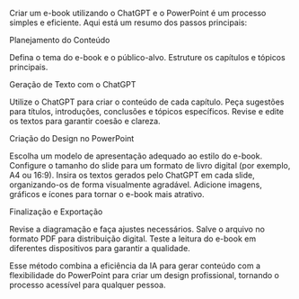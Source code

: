 Criar um e-book utilizando o ChatGPT e o PowerPoint é um processo simples e eficiente. Aqui está um resumo dos passos principais:

Planejamento do Conteúdo

Defina o tema do e-book e o público-alvo. Estruture os capítulos e tópicos principais. 

Geração de Texto com o ChatGPT

Utilize o ChatGPT para criar o conteúdo de cada capítulo. Peça sugestões para títulos, introduções, conclusões e tópicos específicos. Revise e edite os textos para garantir coesão e clareza. 

Criação do Design no PowerPoint

Escolha um modelo de apresentação adequado ao estilo do e-book. Configure o tamanho do slide para um formato de livro digital (por exemplo, A4 ou 16:9). Insira os textos gerados pelo ChatGPT em cada slide, organizando-os de forma visualmente agradável. Adicione imagens, gráficos e ícones para tornar o e-book mais atrativo. 

Finalização e Exportação

Revise a diagramação e faça ajustes necessários. Salve o arquivo no formato PDF para distribuição digital. Teste a leitura do e-book em diferentes dispositivos para garantir a qualidade. 

Esse método combina a eficiência da IA para gerar conteúdo com a flexibilidade do PowerPoint para criar um design profissional, tornando o processo acessível para qualquer pessoa.

